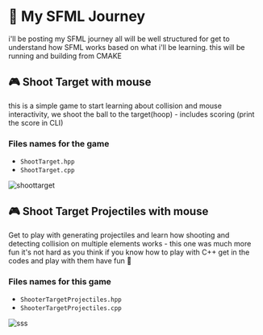 # 🎲 My SFML Journey
i'll be posting my SFML journey all will be well structured for get to understand how SFML works based on what i'll be learning. 
this will be running and building from CMAKE

## 🎮 Shoot Target with mouse 
this is a simple game to start learning about collision and mouse interactivity, we shoot the ball to the target(hoop) - includes scoring (print the score in CLI)

### Files names for the game
- ```ShootTarget.hpp```
- ```ShootTarget.cpp```

![shoottarget](https://user-images.githubusercontent.com/30210556/163546161-ba7396f6-a8b4-4680-bd53-e76c10850c5c.gif)

## 🎮 Shoot Target Projectiles with mouse
Get to play with generating projectiles and learn how shooting and detecting collision on multiple elements works - this one was much more fun it's not hard as you think if you know how to play with C++ get in the codes and play with them have fun 🎉

### Files names for this game
- ```ShooterTargetProjectiles.hpp```
- ```ShooterTargetProjectiles.cpp```

![sss](https://user-images.githubusercontent.com/30210556/163683921-5ae70927-df6b-4df0-9cdf-98656efdceb1.gif)

